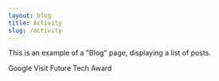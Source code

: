 ```yaml
---
layout: blog
title: Activity
slug: /activity
---
```


This is an example of a "Blog" page, displaying a list of posts.

Google Visit
Future Tech Award
<br />
